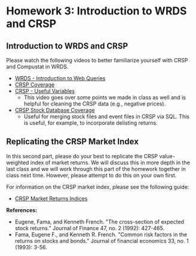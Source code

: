 # Homework 3: Introduction to WRDS and CRSP

## Introduction to WRDS and CRSP
Please watch the following videos to better familiarize yourself with CRSP and Compustat in WRDS.

 - [WRDS - Introduction to Web Queries](WRDS_intro_and_web_queries.md)
 - [CRSP Coverage](https://vimeo.com/417302309)
 - [CRSP - Useful Variables](https://wrds-www.wharton.upenn.edu/pages/grid-items/crsp-useful-variables/)
   - This video goes over some points we made in class as well and is helpful for cleaning the CRSP data (e.g., negative prices).
 - [CRSP Stock Database Coverage](https://wrds-www.wharton.upenn.edu/pages/grid-items/crsp-stock-database-structure/)
   - Useful for merging stock files and event files in CRSP via SQL. This is useful, for example, to incorporate delisting returns.


## Replicating the CRSP Market Index

In this second part, please do your best to replicate the CRSP value-weighted
index of market returns. We will discuss this in more depth in the last class and we will work
through this part of the homework together in class next time. However, please attempt to do this on your own first.

For information on the CRSP market index, please see the following guide: 
 - [CRSP Market Returns Indices](./_notebook_build/_03_CRSP_market_index.ipynb)

**References:**

 - Eugene, Fama, and Kenneth French. "The cross-section of expected stock returns." Journal of Finance 47, no. 2 (1992): 427-465.
 - Fama, Eugene F., and Kenneth R. French. "Common risk factors in the returns on stocks and bonds." Journal of financial economics 33, no. 1 (1993): 3-56.
